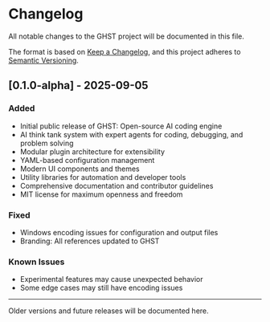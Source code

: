 # Changelog

All notable changes to the GHST project will be documented in this file.

The format is based on [Keep a Changelog](https://keepachangelog.com/en/1.0.0/), and this project adheres to [Semantic Versioning](https://semver.org/spec/v2.0.0.html).

## [0.1.0-alpha] - 2025-09-05
### Added
- Initial public release of GHST: Open-source AI coding engine
- AI think tank system with expert agents for coding, debugging, and problem solving
- Modular plugin architecture for extensibility
- YAML-based configuration management
- Modern UI components and themes
- Utility libraries for automation and developer tools
- Comprehensive documentation and contributor guidelines
- MIT license for maximum openness and freedom

### Fixed
- Windows encoding issues for configuration and output files
- Branding: All references updated to GHST

### Known Issues
- Experimental features may cause unexpected behavior
- Some edge cases may still have encoding issues

---

Older versions and future releases will be documented here.
